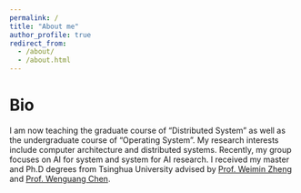 ```yaml
---
permalink: /
title: "About me"
author_profile: true
redirect_from: 
  - /about/
  - /about.html
---
```


# Bio
I am now teaching the graduate course of “Distributed System” as well as the undergraduate course of “Operating System”. My research interests include computer architecture and distributed systems. Recently, my group focuses on AI for system and system for AI research. I received my master and Ph.D degrees from Tsinghua University advised by [Prof. Weimin Zheng](https://www.cs.tsinghua.edu.cn/info/1137/3889.htm) and [Prof. Wenguang Chen](https://pacman.cs.tsinghua.edu.cn/~cwg/).

# 

